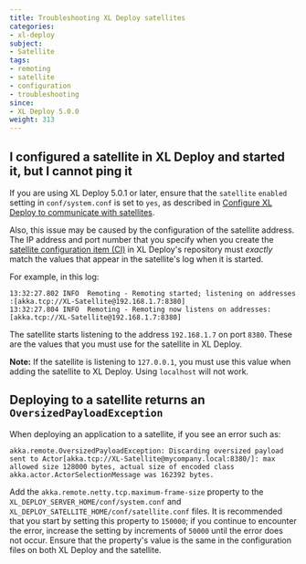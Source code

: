 ```yaml
---
title: Troubleshooting XL Deploy satellites
categories:
- xl-deploy
subject:
- Satellite
tags:
- remoting
- satellite
- configuration
- troubleshooting
since:
- XL Deploy 5.0.0
weight: 313
---
```


## I configured a satellite in XL Deploy and started it, but I cannot ping it

If you are using XL Deploy 5.0.1 or later, ensure that the `satellite` `enabled` setting in `conf/system.conf` is set to `yes`, as described in [Configure XL Deploy to communicate with satellites](/xl-deploy/how-to/configure-xl-deploy-to-communicate-with-satellites.html).

Also, this issue may be caused by the configuration of the satellite address. The IP address and port number that you specify when you create the [satellite configuration item (CI)](/xl-deploy/how-to/add-a-satellite-server-to-xl-deploy.html) in XL Deploy's repository must *exactly* match the values that appear in the satellite's log when it is started.

For example, in this log:

	13:32:27.802 INFO  Remoting - Remoting started; listening on addresses :[akka.tcp://XL-Satellite@192.168.1.7:8380]
	13:32:27.804 INFO  Remoting - Remoting now listens on addresses: [akka.tcp://XL-Satellite@192.168.1.7:8380]

The satellite starts listening to the address `192.168.1.7` on port `8380`. These are the values that you must use for the satellite in XL Deploy.

**Note:** If the satellite is listening to `127.0.0.1`, you must use this value when adding the satellite to XL Deploy. Using `localhost` will not work.

## Deploying to a satellite returns an `OversizedPayloadException`

When deploying an application to a satellite, if you see an error such as:

    akka.remote.OversizedPayloadException: Discarding oversized payload sent to Actor[akka.tcp://XL-Satellite@mycompany.local:8380/]: max allowed size 128000 bytes, actual size of encoded class akka.actor.ActorSelectionMessage was 162392 bytes.

Add the `akka.remote.netty.tcp.maximum-frame-size` property to the `XL_DEPLOY_SERVER_HOME/conf/system.conf` and `XL_DEPLOY_SATELLITE_HOME/conf/satellite.conf` files. It is recommended that you start by setting this property to `150000`; if you continue to encounter the error, increase the setting by increments of `50000` until the error does not occur. Ensure that the property's value is the same in the configuration files on both XL Deploy and the satellite.
